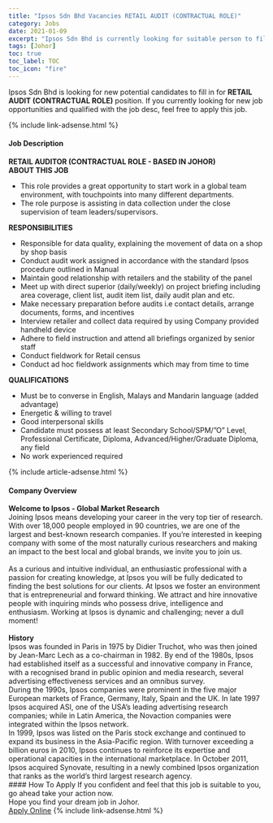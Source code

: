 ```yaml
---
title: "Ipsos Sdn Bhd Vacancies RETAIL AUDIT (CONTRACTUAL ROLE)" 
category: Jobs 
date: 2021-01-09 
excerpt: "Ipsos Sdn Bhd is currently looking for suitable person to fill in the RETAIL AUDIT (CONTRACTUAL ROLE) which positioned at Johor" 
tags: [Johor] 
toc: true 
toc_label: TOC 
toc_icon: "fire" 
--- 
```


<p>Ipsos Sdn Bhd is looking for new potential candidates to fill in for <b>RETAIL AUDIT (CONTRACTUAL ROLE)</b> position. If you currently looking for new job opportunities and qualified with the job desc, feel free to apply this job.
</p>{% include link-adsense.html %} 
<div><div><h4>Job Description</h4></div><div><div><span><div><div><strong>RETAIL AUDITOR (CONTRACTUAL ROLE - BASED IN JOHOR)</strong></div><div><strong>ABOUT THIS JOB</strong></div><ul><li>This role provides a great opportunity to start work in a global team environment, with touchpoints into many different departments.</li><li>The role purpose is assisting in data collection under the close supervision of team leaders/supervisors.</li></ul><div><strong>RESPONSIBILITIES</strong></div><ul><li>Responsible for data quality, explaining the movement of data on a shop by shop basis</li><li>Conduct audit work assigned in accordance with the standard Ipsos procedure outlined in Manual</li><li>Maintain good relationship with retailers and the stability of the panel</li><li>Meet up with direct superior (daily/weekly) on project briefing including area coverage, client list, audit item list, daily audit plan and etc.</li><li>Make necessary preparation before audits i.e contact details, arrange documents, forms, and incentives</li><li>Interview retailer and collect data required by using Company provided handheld device</li><li>Adhere to field instruction and attend all briefings organized by senior staff</li><li>Conduct fieldwork for Retail census</li><li>Conduct ad hoc fieldwork assignments which may from time to time</li></ul><div><strong>QUALIFICATIONS</strong></div><ul><li>Must be to converse in English, Malays and Mandarin language (added advantage)</li><li>Energetic &amp; willing to travel</li><li>Good interpersonal skills</li><li>Candidate must possess at least Secondary School/SPM/&#8221;O&#8221; Level, Professional Certificate, Diploma, Advanced/Higher/Graduate Diploma, any field</li><li>No work experienced required</li></ul></div></span></div></div></div> 
{% include article-adsense.html %} 
<div><div><h4>Company Overview</h4></div><div><div><span><div><div>
<div>
<div>
<div>
<div>
<div>
<strong>Welcome to Ipsos - Global Market Research</strong></div>
<div>
<div>
							Joining Ipsos means developing your career in the very top tier of research. With over 18,000 people employed in 90 countries, we are one of the largest and best-known research companies. If you&#8217;re interested in keeping company with some of the most naturally curious researchers and making an impact to the best local and global brands, we invite you to join us.</div>
<div>
<br>
							As a curious and intuitive individual, an enthusiastic professional with a passion for creating knowledge, at Ipsos you will be fully dedicated to finding the best solutions for our clients. At Ipsos we foster an environment that is entrepreneurial and forward thinking. We attract and hire innovative people with inquiring minds who possess drive, intelligence and enthusiasm. Working at Ipsos is dynamic and challenging; never a dull moment!<br>
							&#160;</div>
</div>
</div>
</div>
</div>
</div>
</div>
<div>
<strong>History</strong></div>
<div>
<div>
		Ipsos was founded in Paris in 1975 by Didier Truchot, who was then joined by Jean-Marc Lech as a co-chairman in 1982. By end of the 1980s, Ipsos had established itself as a successful and innovative company in France, with a recognised brand in public opinion and media research, several advertising effectiveness services and an omnibus survey.</div>
<div>
		During the 1990s, Ipsos companies were prominent in the five major European markets of France, Germany, Italy, Spain and the UK. In late 1997 Ipsos acquired ASI, one of the USA&#8217;s leading advertising research companies; while in Latin America, the Novaction companies were integrated within the Ipsos network.</div>
<div>
		In 1999, Ipsos was listed on the Paris stock exchange and continued to expand its business in the Asia-Pacific region. With turnover exceeding a billion euros in 2010, Ipsos continues to reinforce its expertise and operational capacities in the international marketplace. In October 2011, Ipsos acquired Synovate, resulting in a newly combined Ipsos organization that ranks as the world&#8217;s third largest research agency.</div>
</div></div></span></div></div></div> 
#### How To Apply 
If you confident and feel that this job is suitable to you, go ahead take your action now. <br/> 
Hope you find your dream job in Johor. <br/> 
<a href="https://www.jobstreet.com.my/en/job/retail-audit-contractual-role-4459506?jobId=jobstreet-my-job-4459506&sectionRank=27&token=0~be465a8a-052f-4ac4-81f1-ed5e088f8657&fr=SRP%20View%20In%20New%20Ta" class="btn btn--info" target="_blank" rel="nofollow noopenner">Apply Online</a> 
{% include link-adsense.html %} 